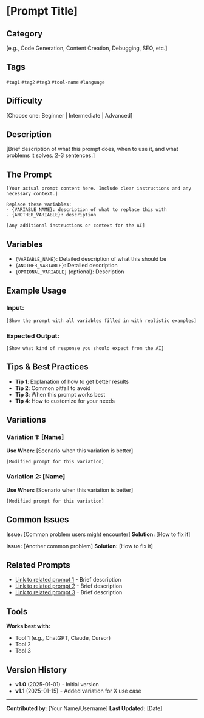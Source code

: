 # [Prompt Title]

## Category
[e.g., Code Generation, Content Creation, Debugging, SEO, etc.]

## Tags
`#tag1` `#tag2` `#tag3` `#tool-name` `#language`

## Difficulty
[Choose one: Beginner | Intermediate | Advanced]

## Description
[Brief description of what this prompt does, when to use it, and what problems it solves. 2-3 sentences.]

## The Prompt

```
[Your actual prompt content here. Include clear instructions and any necessary context.]

Replace these variables:
- {VARIABLE_NAME}: description of what to replace this with
- {ANOTHER_VARIABLE}: description

[Any additional instructions or context for the AI]
```

## Variables

- `{VARIABLE_NAME}`: Detailed description of what this should be
- `{ANOTHER_VARIABLE}`: Detailed description
- `{OPTIONAL_VARIABLE}` (optional): Description

## Example Usage

### Input:
```
[Show the prompt with all variables filled in with realistic examples]
```

### Expected Output:
```
[Show what kind of response you should expect from the AI]
```

## Tips & Best Practices

- **Tip 1**: Explanation of how to get better results
- **Tip 2**: Common pitfall to avoid
- **Tip 3**: When this prompt works best
- **Tip 4**: How to customize for your needs

## Variations

### Variation 1: [Name]
**Use When:** [Scenario when this variation is better]
```
[Modified prompt for this variation]
```

### Variation 2: [Name]
**Use When:** [Scenario when this variation is better]
```
[Modified prompt for this variation]
```

## Common Issues

**Issue:** [Common problem users might encounter]
**Solution:** [How to fix it]

**Issue:** [Another common problem]
**Solution:** [How to fix it]

## Related Prompts

- [Link to related prompt 1](../path/to/prompt.md) - Brief description
- [Link to related prompt 2](../path/to/prompt.md) - Brief description
- [Link to related prompt 3](../path/to/prompt.md) - Brief description

## Tools

**Works best with:**
- Tool 1 (e.g., ChatGPT, Claude, Cursor)
- Tool 2
- Tool 3

## Version History

- **v1.0** (2025-01-01) - Initial version
- **v1.1** (2025-01-15) - Added variation for X use case

---

**Contributed by:** [Your Name/Username]
**Last Updated:** [Date]
